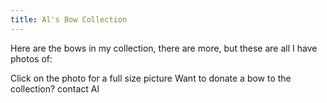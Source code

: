 ```yaml
---
title: Al's Bow Collection
---
```


Here are the bows in my collection, there are more, but these are all I have photos of:

Click on the photo for a full size picture
Want to donate a bow to the collection? contact Al
